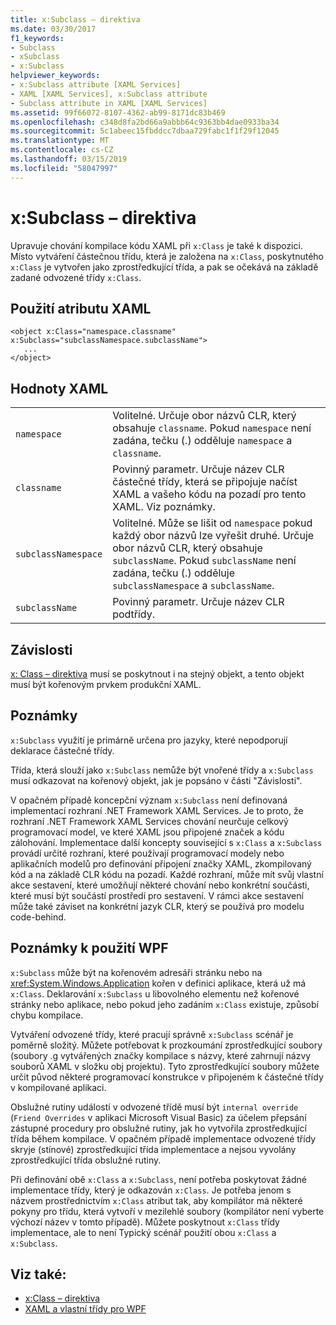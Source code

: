 ```yaml
---
title: x:Subclass – direktiva
ms.date: 03/30/2017
f1_keywords:
- Subclass
- xSubclass
- x:Subclass
helpviewer_keywords:
- x:Subclass attribute [XAML Services]
- XAML [XAML Services], x:Subclass attribute
- Subclass attribute in XAML [XAML Services]
ms.assetid: 99f66072-8107-4362-ab99-8171dc83b469
ms.openlocfilehash: c348d8fa2bd66a9abbb64c9363bb4dae0933ba34
ms.sourcegitcommit: 5c1abeec15fbddcc7dbaa729fabc1f1f29f12045
ms.translationtype: MT
ms.contentlocale: cs-CZ
ms.lasthandoff: 03/15/2019
ms.locfileid: "58047997"
---
```

# <a name="xsubclass-directive"></a>x:Subclass – direktiva
Upravuje chování kompilace kódu XAML při `x:Class` je také k dispozici. Místo vytváření částečnou třídu, která je založena na `x:Class`, poskytnutého `x:Class` je vytvořen jako zprostředkující třída, a pak se očekává na základě zadané odvozené třídy `x:Class`.  
  
## <a name="xaml-attribute-usage"></a>Použití atributu XAML  
  
```  
<object x:Class="namespace.classname" x:Subclass="subclassNamespace.subclassName">  
   ...  
</object>  
```  
  
## <a name="xaml-values"></a>Hodnoty XAML  
  
|||  
|-|-|  
|`namespace`|Volitelné. Určuje obor názvů CLR, který obsahuje `classname`. Pokud `namespace` není zadána, tečku (.) odděluje `namespace` a `classname`.|  
|`classname`|Povinný parametr. Určuje název CLR částečné třídy, která se připojuje načíst XAML a vašeho kódu na pozadí pro tento XAML. Viz poznámky.|  
|`subclassNamespace`|Volitelné. Může se lišit od `namespace` pokud každý obor názvů lze vyřešit druhé. Určuje obor názvů CLR, který obsahuje `subclassName`. Pokud `subclassName` není zadána, tečku (.) odděluje `subclassNamespace` a `subclassName`.|  
|`subclassName`|Povinný parametr. Určuje název CLR podtřídy.|  
  
## <a name="dependencies"></a>Závislosti  
 [x: Class – direktiva](x-class-directive.md) musí se poskytnout i na stejný objekt, a tento objekt musí být kořenovým prvkem produkční XAML.  
  
## <a name="remarks"></a>Poznámky  
 `x:Subclass` využití je primárně určena pro jazyky, které nepodporují deklarace částečné třídy.  
  
 Třída, která slouží jako `x:Subclass` nemůže být vnořené třídy a `x:Subclass` musí odkazovat na kořenový objekt, jak je popsáno v části "Závislosti".  
  
 V opačném případě koncepční význam `x:Subclass` není definovaná implementací rozhraní .NET Framework XAML Services. Je to proto, že rozhraní .NET Framework XAML Services chování neurčuje celkový programovací model, ve které XAML jsou připojené značek a kódu zálohování. Implementace další koncepty související s `x:Class` a `x:Subclass` provádí určité rozhraní, které používají programovací modely nebo aplikačních modelů pro definování připojení značky XAML, zkompilovaný kód a na základě CLR kódu na pozadí. Každé rozhraní, může mít svůj vlastní akce sestavení, které umožňují některé chování nebo konkrétní součásti, které musí být součástí prostředí pro sestavení. V rámci akce sestavení může také záviset na konkrétní jazyk CLR, který se používá pro modelu code-behind.  
  
## <a name="wpf-usage-notes"></a>Poznámky k použití WPF  
 `x:Subclass` může být na kořenovém adresáři stránku nebo na <xref:System.Windows.Application> kořen v definici aplikace, která už má `x:Class`. Deklarování `x:Subclass` u libovolného elementu než kořenové stránky nebo aplikace, nebo pokud jeho zadáním `x:Class` existuje, způsobí chybu kompilace.  
  
 Vytváření odvozené třídy, které pracují správně `x:Subclass` scénář je poměrně složitý. Můžete potřebovat k prozkoumání zprostředkující soubory (soubory .g vytvářených značky kompilace s názvy, které zahrnují názvy souborů XAML v složku obj projektu). Tyto zprostředkující soubory můžete určit původ některé programovací konstrukce v připojeném k částečné třídy v kompilované aplikaci.  
  
 Obslužné rutiny událostí v odvozené třídě musí být `internal override` (`Friend Overrides` v aplikaci Microsoft Visual Basic) za účelem přepsání zástupné procedury pro obslužné rutiny, jak ho vytvořila zprostředkující třída během kompilace. V opačném případě implementace odvozené třídy skryje (stínové) zprostředkující třída implementace a nejsou vyvolány zprostředkující třída obslužné rutiny.  
  
 Při definování obě `x:Class` a `x:Subclass`, není potřeba poskytovat žádné implementace třídy, který je odkazován `x:Class`. Je potřeba jenom s názvem prostřednictvím `x:Class` atribut tak, aby kompilátor má některé pokyny pro třídu, která vytvoří v mezilehlé soubory (kompilátor není vyberte výchozí název v tomto případě). Můžete poskytnout `x:Class` třídy implementace, ale to není Typický scénář použití obou `x:Class` a `x:Subclass`.  
  
## <a name="see-also"></a>Viz také:
- [x:Class – direktiva](x-class-directive.md)
- [XAML a vlastní třídy pro WPF](../wpf/advanced/xaml-and-custom-classes-for-wpf.md)
